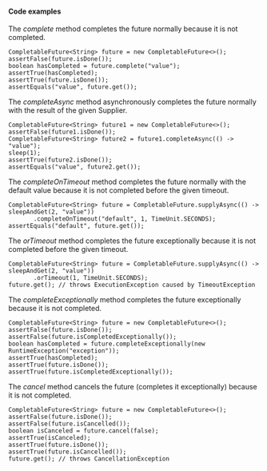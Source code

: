 #### Code examples

The _complete_ method completes the future normally because it is not completed.


```
CompletableFuture<String> future = new CompletableFuture<>();
assertFalse(future.isDone());
boolean hasCompleted = future.complete("value");
assertTrue(hasCompleted);
assertTrue(future.isDone());
assertEquals("value", future.get());
```


The _completeAsync_ method asynchronously completes the future normally with the result of the given Supplier.


```
CompletableFuture<String> future1 = new CompletableFuture<>();
assertFalse(future1.isDone());
CompletableFuture<String> future2 = future1.completeAsync(() -> "value");
sleep(1);
assertTrue(future2.isDone());
assertEquals("value", future2.get());
```


The _completeOnTimeout​_ method completes the future normally with the default value because it is not completed before the given timeout.


```
CompletableFuture<String> future = CompletableFuture.supplyAsync(() -> sleepAndGet(2, "value"))
       .completeOnTimeout("default", 1, TimeUnit.SECONDS);
assertEquals("default", future.get());
```


The _orTimeout_ method completes the future exceptionally because it is not completed before the given timeout.


```
CompletableFuture<String> future = CompletableFuture.supplyAsync(() -> sleepAndGet(2, "value"))
       .orTimeout(1, TimeUnit.SECONDS);
future.get(); // throws ExecutionException caused by TimeoutException
```


The _completeExceptionally_ method completes the future exceptionally because it is not completed.


```
CompletableFuture<String> future = new CompletableFuture<>();
assertFalse(future.isDone());
assertFalse(future.isCompletedExceptionally());
boolean hasCompleted = future.completeExceptionally(new RuntimeException("exception"));
assertTrue(hasCompleted);
assertTrue(future.isDone());
assertTrue(future.isCompletedExceptionally());
```


The _cancel_ method cancels the future (completes it exceptionally) because it is not completed.


```
CompletableFuture<String> future = new CompletableFuture<>();
assertFalse(future.isDone());
assertFalse(future.isCancelled());
boolean isCanceled = future.cancel(false);
assertTrue(isCanceled);
assertTrue(future.isDone());
assertTrue(future.isCancelled());
future.get(); // throws CancellationException
```
